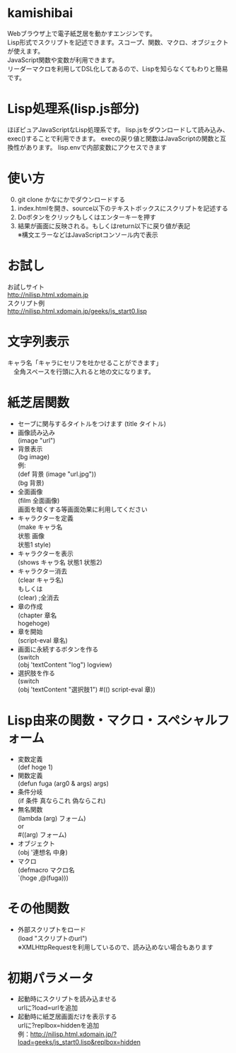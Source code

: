 # kamishibai
Webブラウザ上で電子紙芝居を動かすエンジンです。  
Lisp形式でスクリプトを記述できます。スコープ、関数、マクロ、オブジェクトが使えます。  
JavaScript関数や変数が利用できます。  
リーダーマクロを利用してDSL化してあるので、Lispを知らなくてもわりと簡易です。  

# Lisp処理系(lisp.js部分)
ほぼピュアJavaScriptなLisp処理系です。
lisp.jsをダウンロードして読み込み、exec()することで利用できます。
execの戻り値と関数はJavaScriptの関数と互換性があります。
lisp.envで内部変数にアクセスできます

# 使い方
0. git clone かなにかでダウンロードする
1. index.htmlを開き、source以下のテキストボックスにスクリプトを記述する  
2. Doボタンをクリックもしくはエンターキーを押す  
3. 結果が画面に反映される。もしくはreturn以下に戻り値が表記  
※構文エラーなどはJavaScriptコンソール内で表示

# お試し
お試しサイト  
http://nilisp.html.xdomain.jp  
スクリプト例  
http://nilisp.html.xdomain.jp/geeks/js_start0.lisp
# 文字列表示
キャラ名「キャラにセリフを吐かせることができます」  
　全角スペースを行頭に入れると地の文になります。  

# 紙芝居関数
* セーブに関与するタイトルをつけます
(title タイトル)
* 画像読み込み  
(image "url")
* 背景表示  
(bg image)  
例:  
 (def 背景 (image "url.jpg"))  
 (bg 背景)
* 全面画像  
(film 全面画像)  
画面を暗くする等画面効果に利用してください
* キャラクターを定義   
(make キャラ名  
  状態 画像  
  状態1 style)  
* キャラクターを表示  
(shows キャラ名 状態1 状態2)  
* キャラクター消去  
(clear キャラ名)  
もしくは  
(clear) ;全消去  
* 章の作成  
(chapter 章名  
  hogehoge)  
* 章を開始  
(script-eval 章名)  
* 画面に永続するボタンを作る  
(switch  
  (obj 'textContent "log") logview)  
* 選択肢を作る  
(switch  
  (obj 'textContent "選択肢1") #(() script-eval 章))

# Lisp由来の関数・マクロ・スペシャルフォーム
* 変数定義  
(def hoge 1)
* 関数定義  
(defun fuga (arg0 & args)
  args)
* 条件分岐  
(if 条件 真ならこれ 偽ならこれ)
* 無名関数  
(lambda (arg) フォーム)  
or  
#((arg) フォーム)
* オブジェクト  
(obj '連想名 中身)  
* マクロ  
(defmacro マクロ名  
  `(hoge ,@(fuga)))

# その他関数
* 外部スクリプトをロード  
(load "スクリプトのurl")  
※XMLHttpRequestを利用しているので、読み込めない場合もあります

# 初期パラメータ
* 起動時にスクリプトを読み込ませる  
urlに?load=urlを追加  
* 起動時に紙芝居画面だけを表示する  
urlに?replbox=hiddenを追加  
例：http://nilisp.html.xdomain.jp/?load=geeks/js_start0.lisp&replbox=hidden
